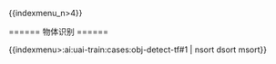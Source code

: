 {{indexmenu_n>4}}

====== 物体识别 ======

{{indexmenu>:ai:uai-train:cases:obj-detect-tf#1 | nsort dsort msort}}